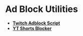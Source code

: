 # Ad Block Utilities

- [**Twitch Adblock Script**](https://github.com/pixeltris/TwitchAdSolutions)
- [**YT Shorts Blocker**](https://github.com/gijsdev/ublock-hide-yt-shorts)
